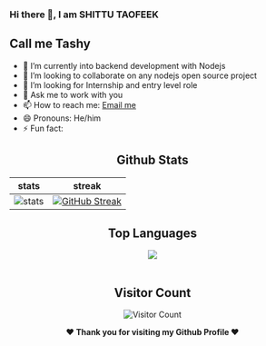  ### Hi there 👋, I am SHITTU TAOFEEK
## Call me Tashy

- 🌱 I’m currently into backend development with Nodejs
- 👯 I’m looking to collaborate on any nodejs open source project
- 🤔 I’m looking for Internship and entry level role
- 💬 Ask me to work with you 
- 📫 How to reach me: [Email me](mailto:shittutaofeek009@gmail.com)
- 😄 Pronouns: He/him
- ⚡ Fun fact: 
<div align="center">
  
  ## Github Stats
|stats|streak|  
|---|---|  
| ![stats](https://github-readme-stats.vercel.app/api?username=Tashy009&show_icons=true&theme=radical) | [![GitHub Streak](https://github-readme-streak-stats.herokuapp.com/?user=Tashy009&theme=dark)](https://github.com/Tashy009/github-readme-streak-stats)|
</div>



<div align="center">
  
  ## Top Languages
  <a href="https://github.com/Tashy009">
    <img align="center" src="https://github-readme-stats.vercel.app/api/top-langs/?username=Tashy009&theme=tokyonight&layout=compact">
  </a>
</div>
  
<br> 

<div align="center">

        
   ## Visitor Count
   ![Visitor Count](https://profile-counter.glitch.me/{Tashy009}/count.svg)
        
</div>

<div align="center">
  
<b>❤️ Thank you for visiting my Github Profile ❤️</b>
</div>

        
